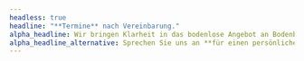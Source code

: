 ```yaml
---
headless: true
headline: "**Termine** nach Vereinbarung."
alpha_headline: Wir bringen Klarheit in das bodenlose Angebot an Bodenbelägen. **Sprechen sie uns an für einen persönlichen Beratungstermin.**
alpha_headline_alternative: Sprechen Sie uns an **für einen persönlichen Beratungstermin**.
---
```

